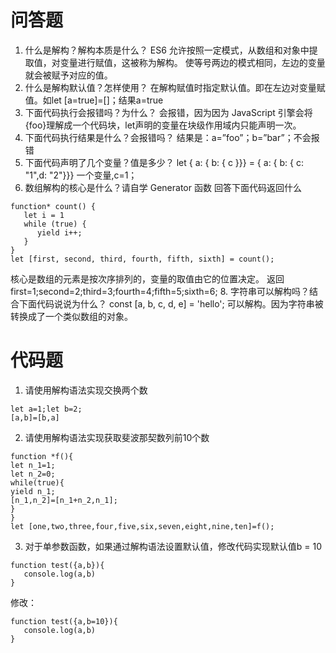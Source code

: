 # 问答题
1. 什么是解构？解构本质是什么？
ES6 允许按照一定模式，从数组和对象中提取值，对变量进行赋值，这被称为解构。
使等号两边的模式相同，左边的变量就会被赋予对应的值。
2. 什么是解构默认值？怎样使用？
在解构赋值时指定默认值。即在左边对变量赋值。如let [a=true]=[]；结果a=true
3. 下面代码执行会报错吗？为什么？
会报错，因为因为 JavaScript 引擎会将{foo}理解成一个代码块，let声明的变量在块级作用域内只能声明一次。
4. 下面代码执行结果是什么？会报错吗？
结果是：a=”foo”；b=”bar”；不会报错
5. 下面代码声明了几个变量？值是多少？
let { a: { b: { c }}} = { a: { b: { c: "1",d: "2"}}}
一个变量,c=1；
7. 数组解构的核心是什么？请自学 Generator 函数 回答下面代码返回什么
```
function* count() {
   let i = 1
   while (true) {
      yield i++;
   }
}
let [first, second, third, fourth, fifth, sixth] = count();
```
核心是数组的元素是按次序排列的，变量的取值由它的位置决定。
返回 first=1;second=2;third=3;fourth=4;fifth=5;sixth=6;
8. 字符串可以解构吗？结合下面代码说说为什么？
const [a, b, c, d, e] = 'hello';
可以解构。因为字符串被转换成了一个类似数组的对象。
# 代码题
1. 请使用解构语法实现交换两个数
```
let a=1;let b=2;
[a,b]=[b,a]
```
2. 请使用解构语法实现获取斐波那契数列前10个数
```
function *f(){
let n_1=1;
let n_2=0;
while(true){
yield n_1;
[n_1,n_2]=[n_1+n_2,n_1];
}
}
let [one,two,three,four,five,six,seven,eight,nine,ten]=f();
```
3. 对于单参数函数，如果通过解构语法设置默认值，修改代码实现默认值b = 10
```
function test({a,b}){
   console.log(a,b)
}
```
修改：
```
function test({a,b=10}){
   console.log(a,b)
}
```